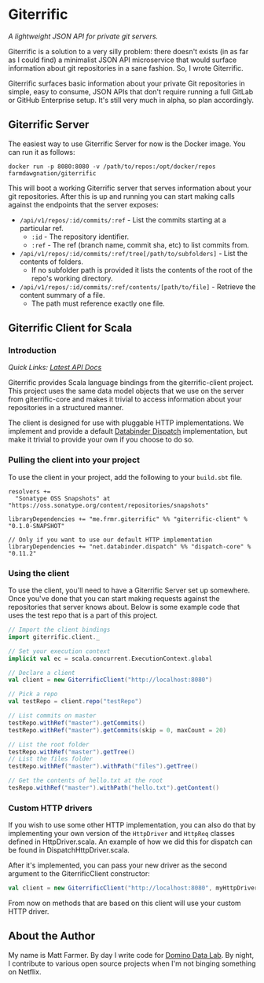 # Giterrific

_A lightweight JSON API for private git servers._

Giterrific is a solution to a very silly problem: there doesn't exists (in as far as I could find)
a minimalist JSON API microservice that would surface information about git repositories in a sane
fashion. So, I wrote Giterrific.

Giterrific surfaces basic information about your private Git repositories in simple, easy to
consume, JSON APIs that don't require running a full GitLab or GitHub Enterprise setup. It's still
very much in alpha, so plan accordingly.

## Giterrific Server

The easiest way to use Giterrific Server for now is the Docker image. You can run it as follows:

```
docker run -p 8080:8080 -v /path/to/repos:/opt/docker/repos farmdawgnation/giterrific
```

This will boot a working Giterrific server that serves information about your git repositories.
After this is up and running you can start making calls against the endpoints that the server
exposes:

* `/api/v1/repos/:id/commits/:ref` - List the commits starting at a particular ref.
  * `:id` - The repository identifier.
  * `:ref` - The ref (branch name, commit sha, etc) to list commits from.
* `/api/v1/repos/:id/commits/:ref/tree[/path/to/subfolders]` - List the contents of folders.
  * If no subfolder path is provided it lists the contents of the root of the repo's working
    directory.
* `/api/v1/repos/:id/commits/:ref/contents/[path/to/file]` - Retrieve the content summary of a file.
  * The path must reference exactly one file.

## Giterrific Client for Scala

### Introduction

_Quick Links: [Latest API Docs](http://github.frmr.me/giterrific/api/latest/)_

Giterrific provides Scala language bindings from the giterrific-client project. This project uses
the same data model objects that we use on the server from giterrific-core and makes it trivial
to access information about your repositories in a structured manner.

The client is designed for use with pluggable HTTP implementations. We implement and provide a
default [Databinder Dispatch](https://github.com/dispatch/reboot) implementation, but make it
trivial to provide your own if you choose to do so.

### Pulling the client into your project

To use the client in your project, add the following to your `build.sbt` file.

```
resolvers +=
  "Sonatype OSS Snapshots" at "https://oss.sonatype.org/content/repositories/snapshots"

libraryDependencies += "me.frmr.giterrific" %% "giterrific-client" % "0.1.0-SNAPSHOT"

// Only if you want to use our default HTTP implementation
libraryDependencies += "net.databinder.dispatch" %% "dispatch-core" % "0.11.2"
```

### Using the client

To use the client, you'll need to have a Giterrific Server set up somewhere. Once you've done that
you can start making requests against the repositories that server knows about. Below is some
example code that uses the test repo that is a part of this project.

```scala
// Import the client bindings
import giterrific.client._

// Set your execution context
implicit val ec = scala.concurrent.ExecutionContext.global

// Declare a client
val client = new GiterrificClient("http://localhost:8080")

// Pick a repo
val testRepo = client.repo("testRepo")

// List commits on master
testRepo.withRef("master").getCommits()
testRepo.withRef("master").getCommits(skip = 0, maxCount = 20)

// List the root folder
testRepo.withRef("master").getTree()
// List the files folder
testRepo.withRef("master").withPath("files").getTree()

// Get the contents of hello.txt at the root
tesRepo.withRef("master").withPath("hello.txt").getContent()
```

### Custom HTTP drivers

If you wish to use some other HTTP implementation, you can also do that by implementing your own
version of the `HttpDriver` and `HttpReq` classes defined in HttpDriver.scala. An example of how
we did this for dispatch can be found in DispatchHttpDriver.scala.

After it's implemented, you can pass your new driver as the second argument to the GiterrificClient
constructor:

```scala
val client = new GiterrificClient("http://localhost:8080", myHttpDriver)
```

From now on methods that are based on this client will use your custom HTTP driver.

## About the Author

My name is Matt Farmer. By day I write code for [Domino Data Lab](https://dominodatalab.com).
By night, I contribute to various open source projects when I'm not binging something on Netflix.
